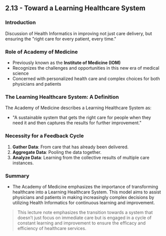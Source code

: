 ## 2.13 - Toward a Learning Healthcare System

### Introduction
Discussion of Health Informatics in improving not just care delivery, but ensuring the "right care for every patient, every time."

### Role of Academy of Medicine
- Previously known as the **Institute of Medicine (IOM)**
- Recognizes the challenges and opportunities in this new era of medical science
- Concerned with personalized health care and complex choices for both physicians and patients

### The Learning Healthcare System: A Definition
The Academy of Medicine describes a Learning Healthcare System as:
- "A sustainable system that gets the right care for people when they need it and then captures the results for further improvement."

### Necessity for a Feedback Cycle
1. **Gather Data**: From care that has already been delivered.
2. **Aggregate Data**: Pooling the data together.
3. **Analyze Data**: Learning from the collective results of multiple care instances.

### Summary
- The Academy of Medicine emphasizes the importance of transforming healthcare into a Learning Healthcare System. This model aims to assist physicians and patients in making increasingly complex decisions by utilizing Health Informatics for continuous learning and improvement.

> This lecture note emphasizes the transition towards a system that doesn’t just focus on immediate care but is engaged in a cycle of constant learning and improvement to ensure the efficacy and efficiency of healthcare services.
